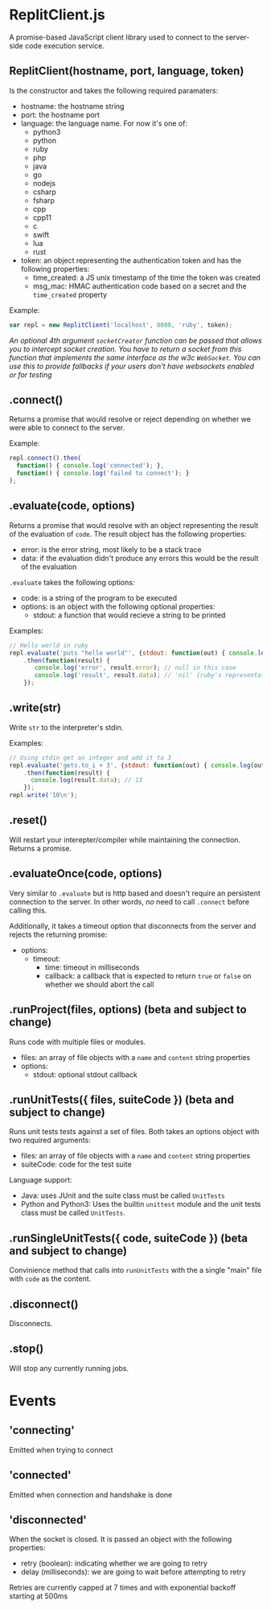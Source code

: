 # ReplitClient.js

A promise-based JavaScript client library used to connect to the server-side code execution service.

## ReplitClient(hostname, port, language, token)

Is the constructor and takes the following required paramaters:

* hostname: the hostname string
* port: the hostname port
* language: the language name. For now it's one of:
  * python3
  * python
  * ruby
  * php
  * java
  * go
  * nodejs
  * csharp
  * fsharp
  * cpp
  * cpp11
  * c
  * swift
  * lua
  * rust
* token: an object representing the authentication token and has the following properties:
  * time_created: a JS unix timestamp of the time the token was created
  * msg_mac: HMAC authentication code based on a secret and the `time_created` property

Example:

```js
var repl = new ReplitClient('localhost', 8080, 'ruby', token);
```

_An optional 4th argument `socketCreator` function can be passed that allows you to intercept socket creation. You have to return a socket from this function that implements the same interface as the w3c `WebSocket`. You can use this to provide fallbacks if your users don't have websockets enabled or for testing_

## .connect()

Returns a promise that would resolve or reject depending on whether we were able to connect to the server.

Example:

```js
repl.connect().then(
  function() { console.log('connected'); },
  function() { console.log('failed to connect'); }
);
```

## .evaluate(code, options)

Returns a promise that would resolve with an object representing the result of the evaluation of `code`. The result object has the following properties:

* error: is the error string, most likely to be a stack trace
* data: if the evaluation didn't produce any errors this would be the result of the evaluation

`.evaluate` takes the following options:
* code: is a string of the program to be executed
* options: is an object with the following optional properties:
  * stdout: a function that would recieve a string to be printed

Examples:

```js
// Hello world in ruby
repl.evaluate('puts "hello world"', {stdout: function(out) { console.log(out); }})
    .then(function(result) {
       console.log('error', result.error); // null in this case
       console.log('result', result.data); // 'nil' (ruby's representation for null)
    });
```

## .write(str)

Write `str` to the interpreter's stdin.

Examples:

```js
// Using stdin get an integer and add it to 3
repl.evaluate('gets.to_i + 3', {stdout: function(out) { console.log(out); }})
    .then(function(result) {
      console.log(result.data); // 13
    });
repl.write('10\n');
```

## .reset() 

Will restart your interepter/compiler while maintaining the connection. Returns a promise.

## .evaluateOnce(code, options)

Very similar to `.evaluate` but is http based and doesn't require an persistent connection to the server. In other words, *no* need to call `.connect` before calling this. 

Additionally, it takes a timeout option that disconnects from the server and rejects the returning promise:
* options:
  * timeout:
    * time: timeout in milliseconds
    * callback: a callback that is expected to return `true` or `false` on whether we should abort the call

## .runProject(files, options) (beta and subject to change)

Runs code with multiple files or modules.

* files: an array of file objects with a `name` and `content` string properties
* options:
  * stdout: optional stdout callback

## .runUnitTests({ files, suiteCode }) (beta and subject to change)

Runs unit tests tests against a set of files. Both takes an options object with two required arguments:

* files: an array of file objects with a `name` and `content` string properties
* suiteCode: code for the test suite

Language support:
- Java: uses JUnit and the suite class must be called `UnitTests`
- Python and Python3: Uses the builtin `unittest` module and the unit tests class must be called `UnitTests`.

## .runSingleUnitTests({ code, suiteCode }) (beta and subject to change)

Convinience method that calls into `runUnitTests` with the a single "main" file with `code` as the content.

## .disconnect()

Disconnects.

## .stop()

Will stop any currently running jobs.

# Events

## 'connecting'

Emitted when trying to connect

## 'connected'

Emitted when connection and handshake is done

## 'disconnected'

When the socket is closed. It is passed an object with the following properties:

* retry (boolean): indicating whether we are going to retry
* delay (milliseconds): we are going to wait before attempting to retry

Retries are currently capped at 7 times and with exponential backoff starting at 500ms
